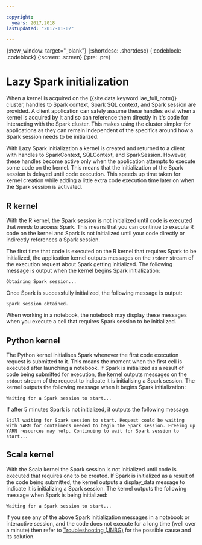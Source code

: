 ```yaml
---

copyright:
  years: 2017,2018
lastupdated: "2017-11-02"

---
```


<!-- Attribute definitions -->
{:new_window: target="_blank"}
{:shortdesc: .shortdesc}
{:codeblock: .codeblock}
{:screen: .screen}
{:pre: .pre}

# Lazy Spark initialization

When a kernel is acquired on the {{site.data.keyword.iae_full_notm}} cluster, handles to Spark context, Spark SQL context, and Spark session are provided. A client application can safely assume these handles exist when a kernel is acquired by it and so can reference them directly in it's code for interacting with the Spark cluster. This makes using the cluster simpler for applications as they can remain independent of the specifics around how a Spark session needs to be initialized.

With Lazy Spark initialization a kernel is created and returned to a client with handles to  SparkContext, SQLContext, and SparkSession. However, these handles become active only when the application attempts to execute some code on the kernel. This means that the initialization of the Spark session is delayed until code execution. This speeds up time taken for kernel creation while adding a little extra code execution time later on when the Spark session is activated.

## R kernel

With the R kernel, the Spark session is not initialized until code is executed that *needs* to access Spark. This means that you can continue to execute R code on the kernel and Spark is not initialized until your code directly or indirectly references a Spark session.

The first time that code is executed on the R kernel that requires Spark to be initialized, the application kernel outputs messages on the `stderr` stream of the execution request about Spark getting initialized. The following message is output when the kernel begins Spark initialization:

```
Obtaining Spark session...
```

Once Spark is successfully initialized, the following message is output:

```
Spark session obtained.
```

When working in a notebook, the notebook may display these messages when you execute a cell that requires Spark session to be initialized.

## Python kernel

The Python kernel initialises Spark whenever the first code execution request is submitted to it. This means the moment when the first cell is executed after launching a notebook. If Spark is initialized as a result of code being submitted for execution, the kernel outputs messages on the `stdout` stream of the request to indicate it is initialising a Spark session. The kernel outputs the following message when it begins Spark initialization:

```
Waiting for a Spark session to start...
```

If after 5 minutes Spark is not initialized, it outputs the following message:

```
Still waiting for Spark session to start. Request could be waiting with YARN for containers needed to begin the Spark session. Freeing up YARN resources may help. Continuing to wait for Spark session to start...
```

## Scala kernel

With the Scala kernel the Spark session is not initialized until code is executed that requires one to be created. If Spark is initialized as a result of the code being submitted, the kernel outputs a display_data message to indicate it is initializing a Spark session. The kernel outputs the following message when Spark is being initialized:

```
Waiting for a Spark session to start...
```

If you see any of the above Spark initialization messages in a notebook or interactive session, and the code does not execute for a long time (well over a minute) then refer to [Troubleshooting (JNBG)](/docs/services/AnalyticsEngine/Troubleshooting-JKG.html) for the possible cause and its solution.
